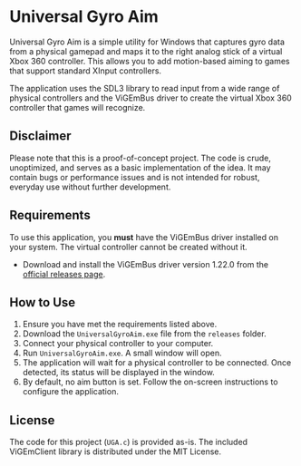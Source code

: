 # Universal Gyro Aim

Universal Gyro Aim is a simple utility for Windows that captures gyro data from a physical gamepad and maps it to the right analog stick of a virtual Xbox 360 controller. This allows you to add motion-based aiming to games that support standard XInput controllers.

The application uses the SDL3 library to read input from a wide range of physical controllers and the ViGEmBus driver to create the virtual Xbox 360 controller that games will recognize.

## Disclaimer

Please note that this is a proof-of-concept project. The code is crude, unoptimized, and serves as a basic implementation of the idea. It may contain bugs or performance issues and is not intended for robust, everyday use without further development.

## Requirements

To use this application, you **must** have the ViGEmBus driver installed on your system. The virtual controller cannot be created without it.

-   Download and install the ViGEmBus driver version 1.22.0 from the [official releases page](https://github.com/ViGEm/ViGEmBus/releases).

## How to Use

1.  Ensure you have met the requirements listed above.
2.  Download the `UniversalGyroAim.exe` file from the `releases` folder.
3.  Connect your physical controller to your computer.
4.  Run `UniversalGyroAim.exe`. A small window will open.
5.  The application will wait for a physical controller to be connected. Once detected, its status will be displayed in the window.
6.  By default, no aim button is set. Follow the on-screen instructions to configure the application.

## License

The code for this project (`UGA.c`) is provided as-is. The included ViGEmClient library is distributed under the MIT License.